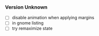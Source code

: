 ### Version Unknown

- [ ] disable animation when applying margins
- [ ] in gnome listing
- [ ] try remaximize state
